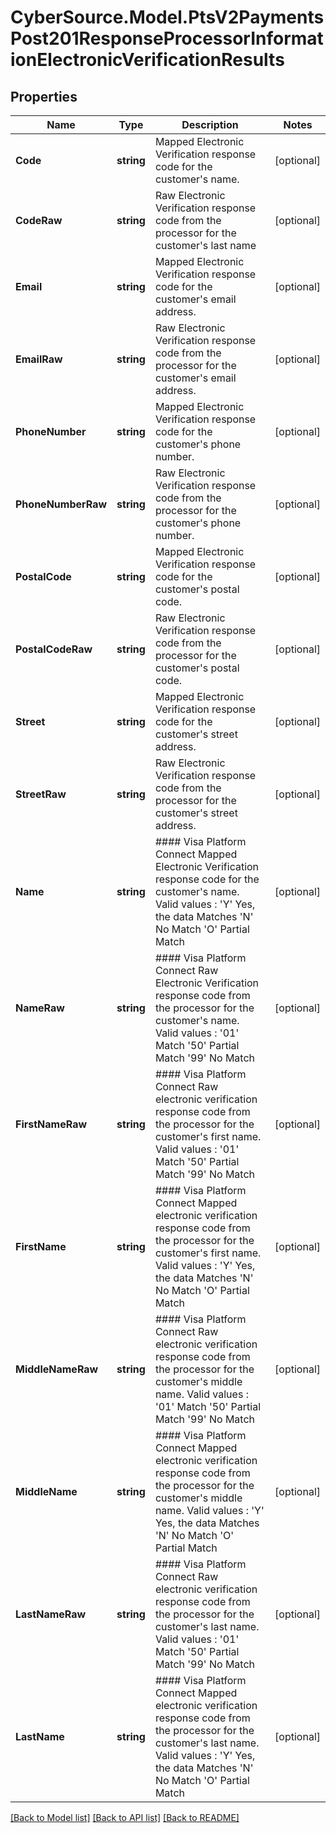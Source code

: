 # CyberSource.Model.PtsV2PaymentsPost201ResponseProcessorInformationElectronicVerificationResults
## Properties

Name | Type | Description | Notes
------------ | ------------- | ------------- | -------------
**Code** | **string** | Mapped Electronic Verification response code for the customer&#39;s name.  | [optional] 
**CodeRaw** | **string** | Raw Electronic Verification response code from the processor for the customer&#39;s last name | [optional] 
**Email** | **string** | Mapped Electronic Verification response code for the customer&#39;s email address.  | [optional] 
**EmailRaw** | **string** | Raw Electronic Verification response code from the processor for the customer&#39;s email address. | [optional] 
**PhoneNumber** | **string** | Mapped Electronic Verification response code for the customer&#39;s phone number.  | [optional] 
**PhoneNumberRaw** | **string** | Raw Electronic Verification response code from the processor for the customer&#39;s phone number. | [optional] 
**PostalCode** | **string** | Mapped Electronic Verification response code for the customer&#39;s postal code.  | [optional] 
**PostalCodeRaw** | **string** | Raw Electronic Verification response code from the processor for the customer&#39;s postal code. | [optional] 
**Street** | **string** | Mapped Electronic Verification response code for the customer&#39;s street address.  | [optional] 
**StreetRaw** | **string** | Raw Electronic Verification response code from the processor for the customer&#39;s street address. | [optional] 
**Name** | **string** | #### Visa Platform Connect Mapped Electronic Verification response code for the customer&#39;s name.  Valid values :  &#39;Y&#39;   Yes, the data Matches &#39;N&#39;   No Match &#39;O&#39;   Partial Match  | [optional] 
**NameRaw** | **string** | #### Visa Platform Connect Raw Electronic Verification response code from the processor for the customer&#39;s name.  Valid values :  &#39;01&#39;     Match &#39;50&#39;     Partial Match &#39;99&#39;     No Match  | [optional] 
**FirstNameRaw** | **string** | #### Visa Platform Connect Raw electronic verification response code from the processor for the customer&#39;s first name.  Valid values :  &#39;01&#39;     Match &#39;50&#39;     Partial Match &#39;99&#39;     No Match  | [optional] 
**FirstName** | **string** | #### Visa Platform Connect Mapped electronic verification response code from the processor for the customer&#39;s first name.  Valid values :  &#39;Y&#39;   Yes, the data Matches &#39;N&#39;   No Match &#39;O&#39;   Partial Match  | [optional] 
**MiddleNameRaw** | **string** | #### Visa Platform Connect Raw electronic verification response code from the processor for the customer&#39;s middle name.  Valid values :  &#39;01&#39;     Match &#39;50&#39;     Partial Match &#39;99&#39;     No Match  | [optional] 
**MiddleName** | **string** | #### Visa Platform Connect Mapped electronic verification response code from the processor for the customer&#39;s middle name.  Valid values :  &#39;Y&#39;   Yes, the data Matches &#39;N&#39;   No Match &#39;O&#39;   Partial Match  | [optional] 
**LastNameRaw** | **string** | #### Visa Platform Connect Raw electronic verification response code from the processor for the customer&#39;s last name.  Valid values :  &#39;01&#39;     Match &#39;50&#39;     Partial Match &#39;99&#39;     No Match  | [optional] 
**LastName** | **string** | #### Visa Platform Connect Mapped electronic verification response code from the processor for the customer&#39;s last name.  Valid values :  &#39;Y&#39;   Yes, the data Matches &#39;N&#39;   No Match &#39;O&#39;   Partial Match  | [optional] 

[[Back to Model list]](../README.md#documentation-for-models) [[Back to API list]](../README.md#documentation-for-api-endpoints) [[Back to README]](../README.md)


